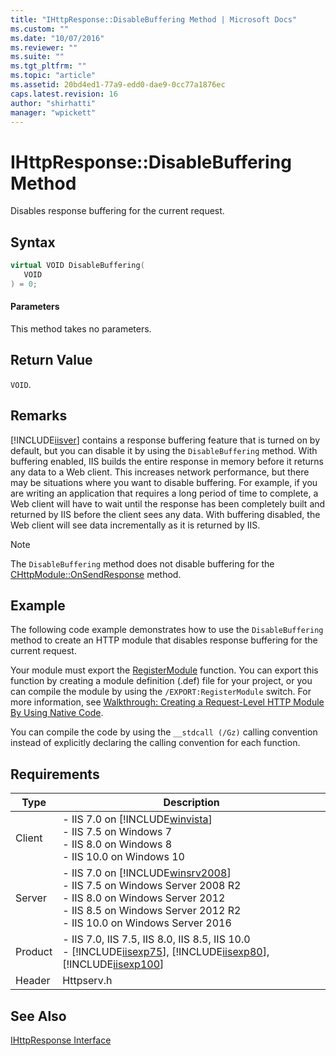 ```yaml
---
title: "IHttpResponse::DisableBuffering Method | Microsoft Docs"
ms.custom: ""
ms.date: "10/07/2016"
ms.reviewer: ""
ms.suite: ""
ms.tgt_pltfrm: ""
ms.topic: "article"
ms.assetid: 20bd4ed1-77a9-edd0-dae9-0cc77a1876ec
caps.latest.revision: 16
author: "shirhatti"
manager: "wpickett"
---
```

# IHttpResponse::DisableBuffering Method
Disables response buffering for the current request.  
  
## Syntax  
  
```cpp  
virtual VOID DisableBuffering(  
   VOID  
) = 0;  
```  
  
#### Parameters  
 This method takes no parameters.  
  
## Return Value  
 `VOID`.  
  
## Remarks  
 [!INCLUDE[iisver](../../wmi-provider/includes/iisver-md.md)] contains a response buffering feature that is turned on by default, but you can disable it by using the `DisableBuffering` method. With buffering enabled, IIS builds the entire response in memory before it returns any data to a Web client. This increases network performance, but there may be situations where you want to disable buffering. For example, if you are writing an application that requires a long period of time to complete, a Web client will have to wait until the response has been completely built and returned by IIS before the client sees any data. With buffering disabled, the Web client will see data incrementally as it is returned by IIS.  
  
> [!NOTE]
>  The `DisableBuffering` method does not disable buffering for the [CHttpModule::OnSendResponse](../../web-development-reference\webdev-native-api-reference/chttpmodule-onsendresponse-method.md) method.  
  
## Example  
 The following code example demonstrates how to use the `DisableBuffering` method to create an HTTP module that disables response buffering for the current request.  
  
<!-- TODO: review snippet reference  [!CODE [IHttpResponseDisableBuffering#1](IHttpResponseDisableBuffering#1)]  -->  
  
 Your module must export the [RegisterModule](../../web-development-reference\webdev-native-api-reference/pfn-registermodule-function.md) function. You can export this function by creating a module definition (.def) file for your project, or you can compile the module by using the `/EXPORT:RegisterModule` switch. For more information, see [Walkthrough: Creating a Request-Level HTTP Module By Using Native Code](../../web-development-reference\native-code-development-overview\walkthrough-creating-a-request-level-http-module-by-using-native-code.md).  
  
 You can compile the code by using the `__stdcall (/Gz)` calling convention instead of explicitly declaring the calling convention for each function.  
  
## Requirements  
  
|Type|Description|  
|----------|-----------------|  
|Client|-   IIS 7.0 on [!INCLUDE[winvista](../../wmi-provider/includes/winvista-md.md)]<br />-   IIS 7.5 on Windows 7<br />-   IIS 8.0 on Windows 8<br />-   IIS 10.0 on Windows 10|  
|Server|-   IIS 7.0 on [!INCLUDE[winsrv2008](../../wmi-provider/includes/winsrv2008-md.md)]<br />-   IIS 7.5 on Windows Server 2008 R2<br />-   IIS 8.0 on Windows Server 2012<br />-   IIS 8.5 on Windows Server 2012 R2<br />-   IIS 10.0 on Windows Server 2016|  
|Product|-   IIS 7.0, IIS 7.5, IIS 8.0, IIS 8.5, IIS 10.0<br />-   [!INCLUDE[iisexp75](../../web-development-reference/native-code-api-reference/includes/iisexp75-md.md)], [!INCLUDE[iisexp80](../../web-development-reference/native-code-api-reference/includes/iisexp80-md.md)], [!INCLUDE[iisexp100](../../web-development-reference/native-code-api-reference/includes/iisexp100-md.md)]|  
|Header|Httpserv.h|  
  
## See Also  
 [IHttpResponse Interface](../../web-development-reference\webdev-native-api-reference/ihttpresponse-interface.md)